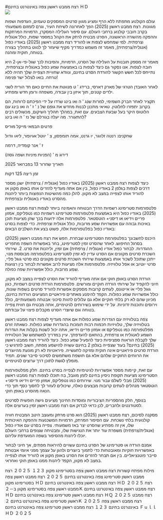 #רצח ממבט ראשון צפה באינטרנט בחינם ＨＤ  
[![](https://i.imgur.com/qSNzIqt.png)](https://movie.rssnews.media/jeufvdECJ.php)  
  
עולם הקולנוע מתפתח ללא הרף ומציע מגוון סרטים המספקים טעמים, העדפות ושפות מגוונות. רצח ממבט ראשון (2025) הפך לאחרונה לשיחת העיר, וגרם לזמזום משמעותי בקרב חובבי קולנוע ברחבי העולם. עם סיפור העלילה המסקרן, הדמויות המרתקות וההפקה מהשורה הראשונה, הסרט מבטיח לרתק את הקהל במספר שפות, כולל אנגלית וצרפתית. למי שמחפש לצפות או להוריד רצח ממבט ראשון (2025) באודיו כפול (אנגלית/צרפתית), מאמר זה משמש כמדריך מקיף שיעזור לך לנווט בתהליך בצורה בטוחה, חוקית ומהנה.

מאמר זה מספק תובנות על העלילה של הסרט, הדמויות, והסיבות לכך שגל-פי-אן-2 היא חובה לצפות. אנו נסקור גם כיצד לצפות בו באמצעות שמע כפול באנגלית ובצרפתית, נתייחס לכל חשש הקשור להורדת הסרט בחינם, ונוודא שחוויית הצפייה שלך תהיה ללא טרחה. בואו לצלול ישר פנימה!

לאחר האובדן הטרגי של מארק דארסי, ברידג ' ט מנווטת את החיים כאם חד הורית לשני ילדים קטנים, תוך איזון בין עבודה, משפחה ורומן חדש ומפתיע.

תקציר
לאחר הברק השמימי, למרות שנג ' ה ואו בינג שרדו על ידי הפיכתם לרוחות, הם בקרוב יתפזרו לחלוטין. טאיאי מתכנן לבנות מחדש את גופם של נ ' ז ' ה ואו בינג עם הלוטוס היקר בעל שבעת הצבעים. עם זאת, במהלך תהליך השיקום, מכשולים רבים להתעורר. מה יעלה בגורלם של נז ' ה ואו בינג?

פרטים
הבמאי מייקל מוריס

שחקנים: רנטה זלווגר, יו גרנט, אמה תומפסון, צ ' יווטל אגיופור, ליאו וודול

ז ' אנר קומדיה, דרמה

דירוג מ ' (הפניות מיניות ושפה גסה)

תאריך שחרור 13 בפברואר 2025

זמן ריצה 125 דקות

כיצד לצפות רצח ממבט ראשון (2025) באודיו כפול (אנגלית / צרפתית)
ישנן מספר דרכים לצפות בגלפן 2 באודיו כפול, בין אם אתה מעדיף להזרים אותו באופן מקוון או להוריד אותו לצפייה במצב לא מקוון. להלן כמה מהשיטות הנפוצות ביותר ליהנות מהסרט באודיו באנגלית ובצרפתית.

פלטפורמות סטרימינג רשמיות הדרך הבטוחה והאמינה ביותר לצפות רצח ממבט ראשון (2025) באודיו כפול היא באמצעות פלטפורמות סטרימינג רשמיות כמו נטפליקס, אמזון פריים וידיאו או דיסני+ הוטסטאר. פלטפורמות אלה ידועות בכך שהן מציעות תוכן באיכות גבוהה עם אפשרויות שמע מרובות, כולל אנגלית וצרפתית.
כדי לצפות בסרט באודיו כפול בפלטפורמות אלה, פשוט בצע את השלבים הבאים:

היכנס לחשבונך בפלטפורמת הסטרימינג שבחרת. חפש את רצח ממבט ראשון (2025) בסרגל החיפוש. לאחר שהסרט זמין לסטרימינג, בחר באפשרות השפה מתפריט ההגדרות. לבחור כפול אודיו (אנגלית / צרפתית) אם זמין, וליהנות את סרט. 2. שירותי השכרת סרטים מקוונים אם הסרט עדיין לא זמין לסטרימינג בפלטפורמה מבוססת מנוי, ייתכן שתוכל לשכור אותו באמצעות שירותי השכרת סרטים מקוונים כמו סרטי גוגל פליי, סרטי יוטיוב או אפל טלוויזיה. פלטפורמות אלה מציעות לרוב אפשרות לבחור בין רצועות שמע מרובות, כולל אפשרויות שפה כפולה.

הורדת הסרט באופן חוקי אם אתה מעדיף להוריד את הסרט לצפייה במצב לא מקוון, חיוני להקפיד על שירותי הורדה חוקיים ומורשים. פלטפורמות הורדת סרטים רשמיות, כגון גוגל פליי אוֹ אייטונס, לעתים קרובות מספקים אפשרות להוריד סרטים בשפות שונות, כולל אפשרויות שמע כפולות.
הקפד להימנע מאתרים פיראטיים המציעים הורדות בחינם, מכיוון שהם לא רק בלתי חוקיים אלא גם עלולים להוות סיכוני אבטחה משמעותיים, כולל וירוסים ותוכנות זדוניות. על ידי שימוש בשירותים לגיטימיים, אתה מבטיח גם חווית צפייה בטוחה וגם שיוצרי הסרט מקבלים פיצוי על עבודתם.

צפה בטלוויזיה עם הגדרות שמע כפולות אם אתה מעדיף לצפות רצח ממבט ראשון בטלוויזיה שלך, טלוויזיות חכמות רבות תומכות בהגדרות שמע כפולות. כשאתה זורם מפלטפורמה כמו נטפליקס או אמזון פריים וידיאו, אתה יכול לשנות בקלות את הגדרות השמע לאנגלית או צרפתית, בהתאם להעדפתך. עיין במדריך למשתמש של הטלוויזיה שלך לקבלת הוראות ספציפיות כיצד להפעיל שמע כפול.
כיצד להוריד רצח ממבט ראשון (2025) בחינם?
בעוד שצפייה בגלפן 2 בחינם עשויה להישמע מפתה, חשוב להדגיש כי הורדת סרטים פיראטיים אינה חוקית ומזיקה לתעשייה. פיראטיות לא רק מונעת מהיוצרים את הרווחים החוקיים שלהם אלא גם חושפת משתמשים לסיכוני סייבר שונים. תמיד מומלץ לגשת לתוכן דרך ערוצים לגיטימיים.

עם זאת, קיימות מספר אפשרויות לגיטימיות לצפייה בסרט בחינם. חלק מפלטפורמות הסטרימינג מציעות תקופת ניסיון בחינם לזמן מוגבל, בה תוכלו לצפות רצח ממבט ראשון (2025) מבלי לשלם עבור מנוי. שירותים כמו נטפליקס, אמזון פריים וידיאו ודיסני+ הוטסטאר מנהלים לעתים קרובות מבצעים כאלה, שיכולים לעזור לך לחסוך כסף תוך כדי הנאה מהסרט באופן חוקי.

בנוסף, חלק מהספריות הציבוריות ומוסדות החינוך מציעים גישה חופשית לסרטים לסטודנטים ולחברים, לכן כדאי לבדוק אם רצח ממבט ראשון זמין בערוצים אלה.

מסקנה
לסיכום, רצח ממבט ראשון (2025) הוא סרט מרתק ומעוצב היטב המבטיח חוויה קולנועית בלתי נשכחת. עם הסיפור המרתק, הדמויות המשכנעות וההפקה האיכותית שלו, אין זה מפתיע שהסרט יצר באז משמעותי. צפייה בסרט עם אודיו כפול (אנגלית/צרפתית) משפרת עוד יותר את הנגישות שלו, ומבטיחה שצופים ברחבי העולם יוכלו ליהנות מהסיפור בשפה המועדפת עליהם.

אמנם הורדה או סטרימינג של הסרט בחינם עשויים להיראות מפתים, אך חיוני לבחור באפשרויות חוקיות ומאובטחות כדי לתמוך ביוצרים ולהגן על עצמך מפני איומי אבטחת סייבר פוטנציאליים. בין אם תבחר להזרים את הסרט באופן מקוון או להוריד אותו לצפייה במצב לא מקוון, הקפד ליהנות ממנו באופן חוקי ואחראי.

מילות מפתח קשורות
רצח ממבט ראשון צפה בסטרימינג מקוון １２３ ２０２５
רצח ממבט ראשון סטרימינג צפה באינטרנט בחינם ２０２５
רצח ממבט ראשון צפה בסטרימינג מקוון ＨＤ
רצח ממבט ראשון צפה באינטרנט בחינם ＨＤ ２０２５
רצח ממבט ראשון צפה בסטרימינג מקוון ב－２Ｋ
רצח ממבט ראשון צפה באינטרנט בחינם ＨＤ
רצח ממבט ראשון סטרימינג צפה באינטרנט בחינם ＨＱ ２０２５
רצח ממבט ראשון סטרימינג צפה באינטרנט בחינם ２Ｋ ２０２５
רצח ממבט ראשון צפה באינטרנט בחינם １２３
רצח ממבט ראשון סטרימינג צפה באינטרנט בחינם ＦｕｌｌＨＤ ２０２５
